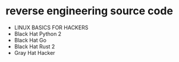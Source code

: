 # reverse engineering source code
- LINUX BASICS FOR HACKERS
- Black Hat Python 2
- Black Hat Go
- Black Hat Rust 2
- Gray Hat Hacker
